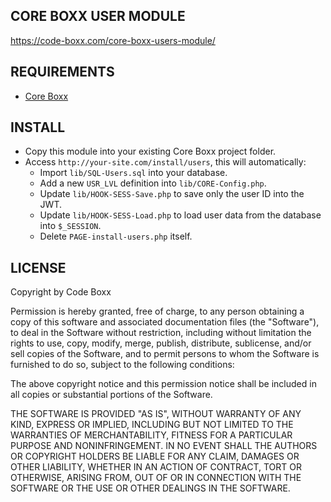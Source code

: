 ## CORE BOXX USER MODULE
https://code-boxx.com/core-boxx-users-module/

## REQUIREMENTS
* [Core Boxx](https://github.com/code-boxx/Core-Boxx-PHP-Framework/tree/main/core)

## INSTALL
* Copy this module into your existing Core Boxx project folder.
* Access `http://your-site.com/install/users`, this will automatically:
  - Import `lib/SQL-Users.sql` into your database.
  - Add a new `USR_LVL` definition into `lib/CORE-Config.php`.
  - Update `lib/HOOK-SESS-Save.php` to save only the user ID into the JWT.
  - Update `lib/HOOK-SESS-Load.php` to load user data from the database into `$_SESSION`.
  - Delete `PAGE-install-users.php` itself.

## LICENSE
Copyright by Code Boxx

Permission is hereby granted, free of charge, to any person obtaining a copy
of this software and associated documentation files (the "Software"), to deal
in the Software without restriction, including without limitation the rights
to use, copy, modify, merge, publish, distribute, sublicense, and/or sell
copies of the Software, and to permit persons to whom the Software is
furnished to do so, subject to the following conditions:

The above copyright notice and this permission notice shall be included in all
copies or substantial portions of the Software.

THE SOFTWARE IS PROVIDED "AS IS", WITHOUT WARRANTY OF ANY KIND, EXPRESS OR
IMPLIED, INCLUDING BUT NOT LIMITED TO THE WARRANTIES OF MERCHANTABILITY,
FITNESS FOR A PARTICULAR PURPOSE AND NONINFRINGEMENT. IN NO EVENT SHALL THE
AUTHORS OR COPYRIGHT HOLDERS BE LIABLE FOR ANY CLAIM, DAMAGES OR OTHER
LIABILITY, WHETHER IN AN ACTION OF CONTRACT, TORT OR OTHERWISE, ARISING FROM,
OUT OF OR IN CONNECTION WITH THE SOFTWARE OR THE USE OR OTHER DEALINGS IN THE
SOFTWARE.